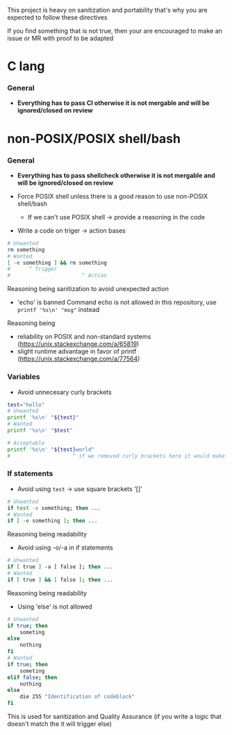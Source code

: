 This project is heavy on sanitization and portability that's why you are expected to follow these directives

If you find something that is not true, then your are encouraged to make an issue or MR with proof to be adapted

# C lang
### General
- **Everything has to pass CI otherwise it is not mergable and will be ignored/closed on review**

# non-POSIX/POSIX shell/bash
### General
- **Everything has to pass shellcheck otherwise it is not mergable and will be ignored/closed on review**

- Force POSIX shell unless there is a good reason to use non-POSIX shell/bash
	- If we can't use POSIX shell -> provide a reasoning in the code

- Write a code on triger -> action bases
```sh
# Unwanted
rm something
# Wanted
[ -e something ] && rm something
#      ^ Trigger
#                       ^ Action
```

Reasoning being sanitization to avoid unexpected action

- 'echo' is banned
Command echo is not allowed in this repository, use `printf '%s\n' "msg"` instead

Reasoning being
- reliability on POSIX and non-standard systems (https://unix.stackexchange.com/a/65819)
- slight runtime advantage in favor of printf (https://unix.stackexchange.com/a/77564)



### Variables
- Avoid unnecesary curly brackets
```sh
test="hello"
# Unwanted
printf '%s\n' "${test}"
# Wanted
printf '%s\n' "$test"

# Acceptable
printf '%s\n' "${test}world"
#                    ^ if we removed curly brackets here it would make it into a $testworld which is unexpected
```

### If statements
- Avoid using `test` -> use square brackets '[]'
```sh
# Unwanted
if test -e something; then ...
# Wanted
if [ -e something ]; then ...
```

Reasoning being readability

- Avoid using -o/-a in if statements
```sh
# Unwanted
if [ true ] -a [ false ]; then ...
# Wanted
if [ true ] && [ false ]; then ...
```

Reasoning being readability

- Using 'else' is not allowed
```sh
# Unwanted
if true; then
	someting
else
	nothing
fi
# Wanted
if true; then
	someting
elif false; then
	nothing
else
	die 255 "Identification of codeblock"
fi
```

This is used for sanitization and Quality Assurance (if you write a logic that doesn't match the it will trigger else)
